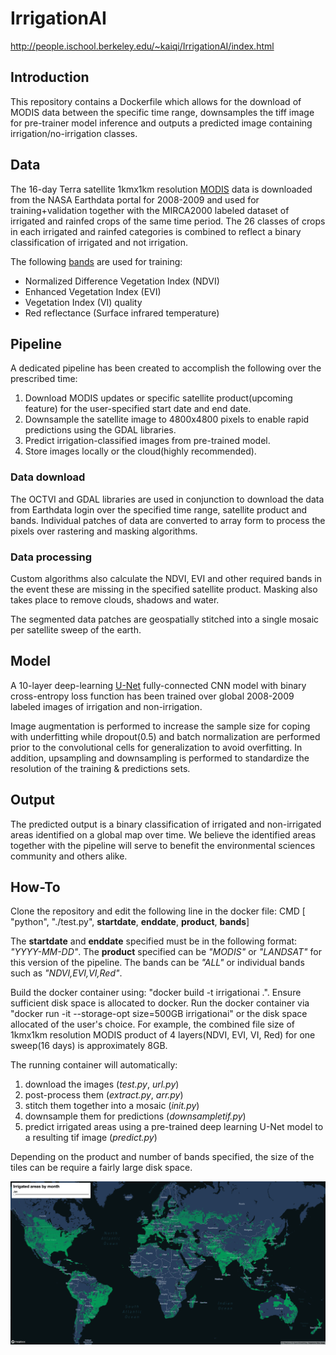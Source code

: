 # IrrigationAI

http://people.ischool.berkeley.edu/~kaiqi/IrrigationAI/index.html

## Introduction
This repository contains a Dockerfile which allows for the download of MODIS data between the specific time range, downsamples the tiff image for pre-trainer model inference and outputs a predicted image containing irrigation/no-irrigation classes.

## Data
The 16-day Terra satellite 1kmx1km resolution [MODIS](https://modis.gsfc.nasa.gov) data is downloaded from the NASA Earthdata portal for 2008-2009 and used for training+validation together with the MIRCA2000 labeled dataset of irrigated and rainfed crops of the same time period. The 26 classes of crops in each irrigated and rainfed categories is combined to reflect a binary classification of irrigated and not irrigation.

The following [bands](https://ladsweb.modaps.eosdis.nasa.gov/missions-and-measurements/modis/) are used for training:
* Normalized Difference Vegetation Index (NDVI)
* Enhanced Vegetation Index (EVI)
* Vegetation Index (VI) quality
* Red reflectance (Surface infrared temperature)

## Pipeline
A dedicated pipeline has been created to accomplish the following over the prescribed time:
1) Download MODIS updates or specific satellite product(upcoming feature) for the user-specified start date and end date.
2) Downsample the satellite image to 4800x4800 pixels to enable rapid predictions using the GDAL libraries.
3) Predict irrigation-classified images from pre-trained model.
4) Store images locally or the cloud(highly recommended).

### Data download
The OCTVI and GDAL libraries are used in conjunction to download the data from Earthdata login over the specified time range, satellite product and bands. Individual patches of data are converted to array form to process the pixels over rastering and masking algorithms.

### Data processing
Custom algorithms also calculate the NDVI, EVI and other required bands in the event these are missing in the specified satellite product. Masking also takes place to remove clouds, shadows and water.

The segmented data patches are geospatially stitched into a single mosaic per satellite sweep of the earth.


## Model
A 10-layer deep-learning [U-Net](https://arxiv.org/abs/1505.04597) fully-connected CNN model with binary cross-entropy loss function has been trained over global 2008-2009 labeled images of irrigation and non-irrigation. 

Image augmentation is performed to increase the sample size for coping with underfitting while dropout(0.5) and batch normalization are performed prior to the convolutional cells for generalization to avoid overfitting. In addition, upsampling and downsampling is performed to standardize the resolution of the training & predictions sets.

## Output
The predicted output is a binary classification of irrigated and non-irrigated areas identified on a global map over time. We believe the identified areas together with the pipeline will serve to benefit the environmental sciences community and others alike.

## How-To
Clone the repository and edit the following line in the docker file: 
CMD [ "python", "./test.py", **startdate**, **enddate**, **product**, **bands**]

The **startdate** and **enddate** specified must be in the following format: *"YYYY-MM-DD"*. The **product** specified can be *"MODIS"* or *"LANDSAT"* for this version of the pipeline. 
The bands can be *"ALL"* or individual bands such as *"NDVI,EVI,VI,Red"*.

Build the docker container using: "docker build -t irrigationai .". Ensure sufficient disk space is allocated to docker. Run the docker container via "docker run -it --storage-opt size=500GB irrigationai" or the disk space allocated of the user's choice.
For example, the combined file size of 1kmx1km resolution MODIS product of 4 layers(NDVI, EVI, VI, Red) for one sweep(16 days) is approximately 8GB.

The running container will automatically:
1) download the images (*test.py*, *url.py*)
2) post-process them (*extract.py*, *arr.py*)
3) stitch them together into a mosaic (*init.py*)
4) downsample them for predictions (*downsampletif.py*)
5) predict irrigated areas using a pre-trained deep learning U-Net model to a resulting tif image (*predict.py*)

Depending on the product and number of bands specified, the size of the tiles can be require a fairly large disk space. 

![alt text](sample_output.png)


